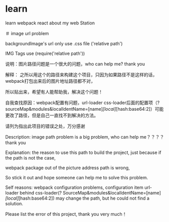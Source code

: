 # learn
learn webpack react about my web Station

＃ image url problem

backgroundImage's url only use .css file ('relative path')

IMG Tags  use (require('relative path'))


说明：图片路径问题是一个很大的问题，who can help me?  thank you 

解释： 之所以用这个的路径来构建这个项目，只因为如果路径不是这样的话，webpack打包出来后的图片地址路径都不对，

所以贴出来，希望有人能帮助我，解决这个问题！

自我查找原因：webpack配置有问题，url-loader  css-loader后面的配置项（?sourceMap&modules&localIdentName=[name]_[local]_[hash:base64:2]）可能更改了路径，但是自己一直找不到解决的方法。

请列为指出此项目的错误之处，万分感谢






Description: image path problem is a big problem, who can help me？？？？          thank you

Explanation: the reason to use this path to build the project, just because if the path is not the case,

webpack package out of the picture address path is wrong,

So stick it out and hope someone can help me to solve this problem.



Self reasons: webpack configuration problems, configuration item url-loader behind css-loader(? SourceMap&modules&localIdentName=[name]_[local]_[hash:base64:2]) may change the path, but he could not find a solution.


Please list the error of this project, thank you very much！


